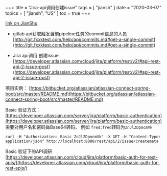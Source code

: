 +++
title = "Jira-api调用创建issue"
tags = [
    "jiansh"
]
date = "2020-03-07"
topics = [
    "jiansh",
    "US"
]
toc = true
+++



[link on JianShu](https://www.jianshu.com/p/ad0561577bb8)

- gitlab api获取触发当前pipeline任务的commit信息的人员
[http://git.fxxktest.com/help/api/commits.md#get-a-single-commit](http://git.fxxktest.com/help/api/commits.md#get-a-single-commit)

- Jira api调用
创建issue
[https://developer.atlassian.com/cloud/jira/platform/rest/v2/#api-rest-api-2-issue-post](https://developer.atlassian.com/cloud/jira/platform/rest/v2/#api-rest-api-2-issue-post)

项目实例：
[https://bitbucket.org/atlassian/atlassian-connect-spring-boot/src/master/README.md](https://bitbucket.org/atlassian/atlassian-connect-spring-boot/src/master/README.md)

Basic 验证方式：
[https://developer.atlassian.com/server/jira/platform/basic-authentication](https://developer.atlassian.com/server/jira/platform/basic-authentication)
需要对用户名和密码做Base64转码， 例如 `fred:fred`转码为`ZnJlZDpmcmVk`

```
curl -H "Authorization: Basic ZnJlZDpmcmVk" -X GET -H "Content-Type: application/json" http://localhost:8080/rest/api/2/issue/createmeta
```

Basic 验证下的API调研
[https://developer.atlassian.com/cloud/jira/platform/basic-auth-for-rest-apis/](https://developer.atlassian.com/cloud/jira/platform/basic-auth-for-rest-apis/)

